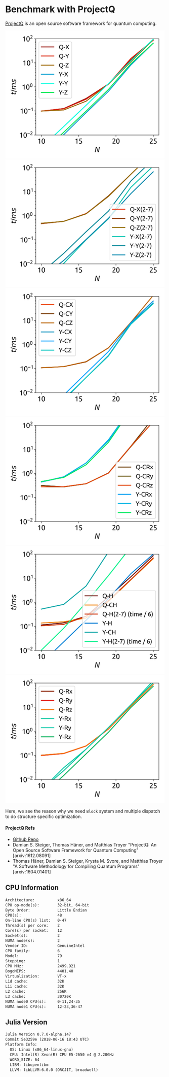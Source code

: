 # Benchmark with ProjectQ
[ProjectQ](https://projectq.ch) is an open source software framework for quantum computing.

![xyz](../assets/benchmarks/xyz-bench.png)
![repeatedxyz](../assets/benchmarks/repeatxyz-bench.png)
![rot](../assets/benchmarks/cxyz-bench.png)
![rot](../assets/benchmarks/crot-bench.png)
![rot](../assets/benchmarks/hgate-bench.png)
![rot](../assets/benchmarks/rot-bench.png)

Here, we see the reason why we need `Block` system and multiple dispatch to do structure specific optimization.

#### ProjectQ Refs
* [Github Repo](https://github.com/ProjectQ-Framework/ProjectQ)
* Damian S. Steiger, Thomas Häner, and Matthias Troyer "ProjectQ: An Open Source Software Framework for Quantum Computing" [arxiv:1612.08091]
* Thomas Häner, Damian S. Steiger, Krysta M. Svore, and Matthias Troyer "A Software Methodology for Compiling Quantum Programs" [arxiv:1604.01401]

## CPU Information

```
Architecture:          x86_64
CPU op-mode(s):        32-bit, 64-bit
Byte Order:            Little Endian
CPU(s):                48
On-line CPU(s) list:   0-47
Thread(s) per core:    2
Core(s) per socket:    12
Socket(s):             2
NUMA node(s):          2
Vendor ID:             GenuineIntel
CPU family:            6
Model:                 79
Stepping:              1
CPU MHz:               2499.921
BogoMIPS:              4401.40
Virtualization:        VT-x
L1d cache:             32K
L1i cache:             32K
L2 cache:              256K
L3 cache:              30720K
NUMA node0 CPU(s):     0-11,24-35
NUMA node1 CPU(s):     12-23,36-47
```

## Julia Version

```
Julia Version 0.7.0-alpha.147
Commit 5e3259e (2018-06-16 18:43 UTC)
Platform Info:
  OS: Linux (x86_64-linux-gnu)
  CPU: Intel(R) Xeon(R) CPU E5-2650 v4 @ 2.20GHz
  WORD_SIZE: 64
  LIBM: libopenlibm
  LLVM: libLLVM-6.0.0 (ORCJIT, broadwell)
```
